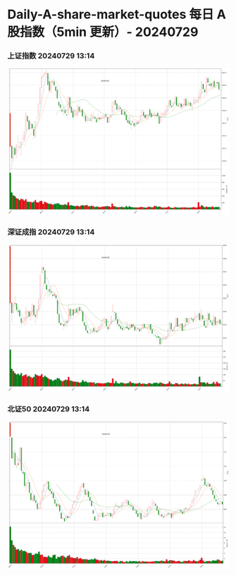 
# Daily-A-share-market-quotes 每日 A 股指数（5min 更新）- 20240729

### 上证指数 20240729 13:14
![](./fig/2024/7/20240729-sh000001.png)

### 深证成指 20240729 13:14
![](./fig/2024/7/20240729-sz399001.png)

### 北证50 20240729 13:14
![](./fig/2024/7/20240729-bj899050.png)
